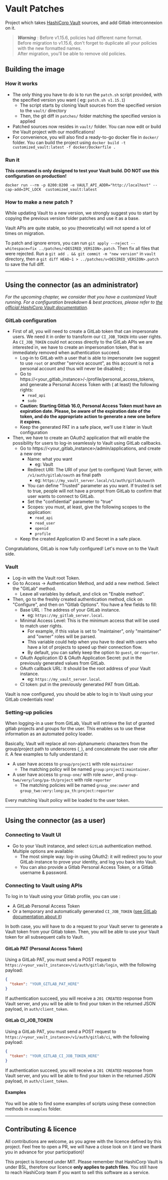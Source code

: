 # Vault Patches

Project which takes [HashiCorp Vault](https://github.com/hashicorp/vault/) sources, and add Gitlab interconnexion on it.

> ***Warning*** : Before v1.15.6, policies had different name format.  
> Before migration to v1.15.6, don't forget to duplicate all your policies with the new formatted names.  
> After migration, you'll be able to remove old policies.

## Building the image

### How it works

* The only thing you have to do is to run the `patch.sh` script provided, with the specified version you want (
  eg: `patch.sh v1.15.1`)
    * The script starts by cloning Vault sources from the specified version to the `vault/` directory
    * Then, the git diff in `patches/` folder matching the specified version is applied
* Patched sources now resides in `vault/` folder. You can now edit or build the Vault project with our modifications!
* For convenience, you will also find a ready-to-go docker file in `docker/` folder. You can build the project
  using `docker build -t customized_vault:latest -f docker/Dockerfile .`

### Run it

**This command is only designed to test your Vault build. DO NOT use this configuration on production!**

`docker run --rm -p 8200:8200 -e VAULT_API_ADDR="http://localhost" --cap-add=IPC_LOCK  customized_vault:latest`

### How to make a new patch ?

While updating Vault to a new version, we strongly suggest you to start by copying the previous version folder patches
and use it as a base.

Vault APIs are quite stable, so you (theoretically) will not spend a lot of times on migration.

To patch and ignore errors, you can run `git apply --reject --whitespace=fix ../patches/<DESIRED_VERSION>.patch`. Then
fix all files that were rejected. Run a `git add . && git commit -m "new version"` in `vault` directory, then
a `git diff HEAD~1 > ../patches/v<DESIRED_VERSION>.patch` to save the full diff.

_____________

## Using the connector (as an administrator)

*For the upcoming chapter, we consider that you have a customized Vault running. For a configuration breakdown & best
practices, please refer to
[the official HashiCorp Vault documentation](https://developer.hashicorp.com/vault/docs?ajs_aid=fa4225f4-6af7-4d18-b05a-4880f7449f41&product_intent=vault).*

### GitLab configuration

* First of all, you will need to create a GitLab token that can impersonate users. We need it in order to transform
  our `CI_JOB_TOKEN` into user rights. As `CI_JOB_TOKEN` could not access directly to the GitLab APIs we are interested
  in, we have to create an impersonation token, that is immediately removed when authentication succeed.
    * Log-in to GitLab with a user that is able to impersonate (we suggest to use `root` or another "service account",
      as this account is not a personal account and thus will never be disabled) ;
    * Go to https://<your_gitlab_instance>/-/profile/personal_access_tokens, and generate a Personal Access Token with (
      at least) the following rights:
        * `read_api`
        * `sudo`
    * **Caution: Starting Gitlab 16.0, Personal Access Token must have an expiration date. Please, be aware of the
      expiration date of the token, and do the appropriate action to generate a new one before it expires.**
    * Keep the generated PAT in a safe place, we'll use it later in Vault configuration
* Then, we have to create an OAuth2 application that will enable the possibility for users to log-in seamlessly to Vault
  using GitLab callbacks.
    * Go to https://<your_gitlab_instance>/admin/applications, and create a new one
        * Name: what you want
            * eg: Vault
        * Redirect URI: The URI of your (yet to configure) Vault Server, with `/v1/auth/gitlab/oauth` as final path
            * eg: `https://my_vault_server.local/v1/auth/gitlab/oauth`
        * You can define "Trusted" parameter as you want. If trusted is set to true, people will not have a prompt from
          GitLab to confirm that user wants to connect to GitLab.
        * Set the "confidential" parameter to "true"
        * Scopes: you must, at least, give the following scopes to the application:
            * `read_api`
            * `read_user`
            * `openid`
            * `profile`
    * Keep the created Application ID and Secret in a safe place.

Congratulations, GitLab is now fully configured! Let's move on to the Vault side.

### Vault

* Log-in with the Vault root Token.
* Go to Access -> Authentication Method, and add a new method. Select the "GitLab" method.
    * Leave all variables by default, and click on "Enable method".
* Then, go to the freshly created authentication method, click on "Configure", and then on "Gitlab Options". You have a
  few fields to fill:
    * Base URL : The address of your GitLab instance.
        * eg: `https://my_gitlab_server.local`.
    * Minimal Access Level: This is the minimum access that will be used to match user rights.
        * For example, if this value is set to "maintainer", only "maintainer" and "owner" roles will be parsed.
        * This variable could help when you have to deal with users who have a lot of projects to speed up their
          connection flow.
        * By default, you can safely keep the option to `guest`, or `reporter`.
    * OAuth Application ID & OAuth Application Secret: put in the previously generated values from GitLab.
    * OAuth callback URL: It should be the root address of your Vault instance.
        * eg: `https://my_vault_server.local`.
    * CI token: put in the previously generated PAT from GitLab.

Vault is now configured, you should be able to log in to Vault using your GitLab credentials now!

### Setting-up policies

When logging-in a user from GitLab, Vault will retrieve the list of granted gitlab projects and groups for the user.
This enables us to use these information as an automated policy loader.

Basically, Vault will replace all non-alphanumeric characters from the group/project path to underscores (`_`), and
concatenate the user role after it. A few examples to fully understand it:

* A user have access to `group/project1` with role `maintainer`
    * The matching policy will be named `group:project1:maintainer`.
* A user have access to `group-one/` with role `owner`, and `group-two/very/long/pa-th/project` with role `reporter`
    * The matching policies will be named `group_one:owner` and `group_two:very:long:pa_th:project:reporter`

Every matching Vault policy will be loaded to the user token.

_____________

## Using the connector (as a user)

### Connecting to Vault UI

* Go to your Vault instance, and select `GitLab` authentication method. Multiple options are available:
    * The most simple way: log-in using OAuth2: it will redirect you to your GitLab instance to prove your identity, and
      log you back into Vault.
    * You can also provide a Gitlab Personal Access Token, or a Gitlab username & password.

### Connecting to Vault using APIs

To log in to Vault using your Gitlab profile, you can use :

* A GitLab Personal Access Token
* Or a temporary and automatically
  generated `CI_JOB_TOKEN` ([see GitLab documentation about it](https://docs.gitlab.com/ee/ci/jobs/ci_job_token.html))

In both case, you will have to do a request to your Vault server to generate a Vault token from your Gitlab token. Then,
you will be able to use your Vault token for all subsequent calls to Vault.

#### GitLab PAT (Personal Access Token)

Using a GitLab PAT, you must send a POST request to `https://<your_vault_instance>/v1/auth/gitlab/login`, with the
following payload:

```json
{
  "token": "YOUR_GITLAB_PAT_HERE"
}
```

If authentication succeed, you will receive a `201 CREATED` response from Vault server, and you will be able to find
your token in the returned JSON payload, in `auth/client_token`.

#### GitLab CI_JOB_TOKEN

Using a GitLab PAT, you must send a POST request to `https://<your_vault_instance>/v1/auth/gitlab/ci`, with the
following payload:

```json
{
  "token": "YOUR_GITLAB_CI_JOB_TOKEN_HERE"
}
```

If authentication succeed, you will receive a `201 CREATED` response from Vault server, and you will be able to find
your token in the returned JSON payload, in `auth/client_token`.

#### Examples

You will be able to find some examples of scripts using these connection methods in `examples` folder.

_____________

## Contributing & licence

All contributions are welcome, as you agree with the licence defined by this project. Feel free to open a PR, we will
have a close look on it (and we thank you in advance for your participation)!

This project is licenced under MIT. Please remember that HashiCorp Vault is under BSL, therefore our licence **only
applies to patch files**. You still have to reach HashiCorp team if you want to sell this software as a service. 